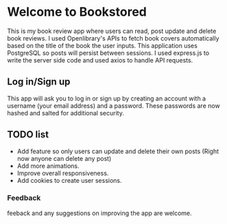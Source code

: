# Welcome to Bookstored
This is my book review app where users can read, post update and delete book reviews. I used Openlibrary's APIs to fetch book covers automatically based on the title of the book the user inputs. This application uses PostgreSQL so posts will persist between sessions. I used express.js to write the server side code and used axios to handle API requests.

## Log in/Sign up
This app will ask you to log in or sign up by creating an account with a username (your email address) and a password. These passwords are now hashed and salted for additional security.

## TODO list
- Add feature so only users can update and delete their own posts (Right now anyone can delete any post)
- Add more animations.
- Improve overall responsiveness.
- Add cookies to create user sessions.

### Feedback
feeback and any suggestions on improving the app are welcome.